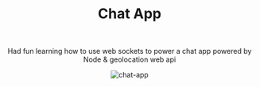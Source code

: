 <h1 align="center"> Chat App </h1> <br>
<p align="center">
  Had fun learning how to use web sockets to power a chat app powered by Node & geolocation web api
</p>

<p align="center">
    <img alt="chat-app" title="Chat App" src="https://drive.google.com/uc?id=1ehM_aRa-Xcr1uaBvGA0T7j42JTvifDve">
</p> 


